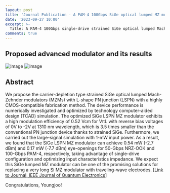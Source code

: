 ```yaml
---
layout: post
title: 'Journal Publication - A PAM-4 100Gbps SiGe optical lumped MZ modulator for datacom application'
date: '2023-09-27 10:00'
excerpt: >-
  Title: A PAM-4 100Gbps single-drive strained SiGe optical lumped Mach-Zehnder modulator for O-band application
comments: true
---
```

## Proposed advanced modulator and its results
![image](https://github.com/yh2424/yh2424.github.io/assets/32427749/fe38b6fd-17df-432e-a58e-166240ce21c5)
![image](https://github.com/yh2424/yh2424.github.io/assets/32427749/a8e86180-68aa-4067-9456-7559543725dc)

## Abstract
We propose the carrier-depletion type strained SiGe optical lumped Mach-Zehnder modulators (MZMs) with L-shape PN junction (LSPN) with a highly CMOS-compatible fabrication method. The device performance is numerically investigated and optimized by technology computer-aided design (TCAD) simulation. The optimized SiGe LSPN MZ modulator exhibits a high modulation efficiency of 0.52 Vcm for VπL with reverse bias voltages of 0V to -2V at 1310 nm wavelength, which is 3.5 times smaller than the conventional PN junction device thanks to strained SiGe. Furthermore, we carried out the large-signal simulation with 1-mW input power. As a result, we found that the SiGe LSPN MZ modulator can achieve 0.54 mW (-2.7 dBm) and 0.17 mW (-7.7 dBm) eye-openings for 50-Gbps NRZ-OOK and 100-Gbps PAM-4, respectively, taking advantage of single-drive configuration and optimizing input characteristics impedance. We expect this SiGe lumped MZ modulator can be one of the promising solutions for replacing a very long Si MZ modulator with traveling-wave electrodes.
[[Link to Journal, IEEE Journal of Quantum Electronics]](https://ieeexplore.ieee.org/document/10263591)

Congratulations, Youngjoo!
